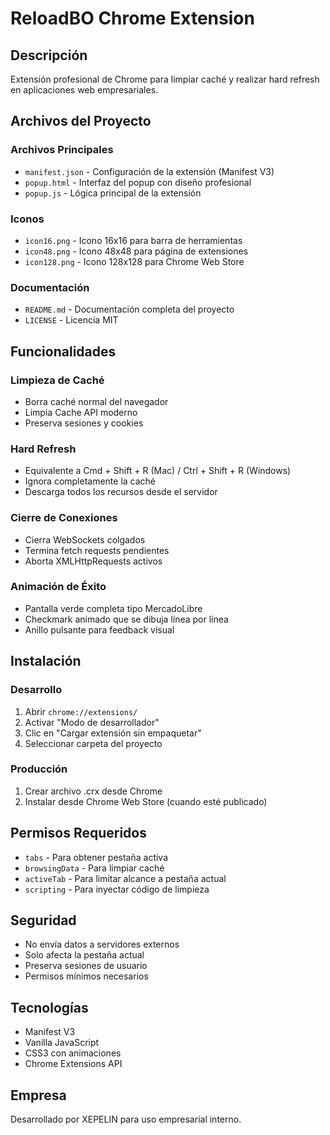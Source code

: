 # ReloadBO Chrome Extension

## Descripción
Extensión profesional de Chrome para limpiar caché y realizar hard refresh en aplicaciones web empresariales.

## Archivos del Proyecto

### Archivos Principales
- `manifest.json` - Configuración de la extensión (Manifest V3)
- `popup.html` - Interfaz del popup con diseño profesional
- `popup.js` - Lógica principal de la extensión

### Iconos
- `icon16.png` - Icono 16x16 para barra de herramientas
- `icon48.png` - Icono 48x48 para página de extensiones
- `icon128.png` - Icono 128x128 para Chrome Web Store

### Documentación
- `README.md` - Documentación completa del proyecto
- `LICENSE` - Licencia MIT

## Funcionalidades

### Limpieza de Caché
- Borra caché normal del navegador
- Limpia Cache API moderno
- Preserva sesiones y cookies

### Hard Refresh
- Equivalente a Cmd + Shift + R (Mac) / Ctrl + Shift + R (Windows)
- Ignora completamente la caché
- Descarga todos los recursos desde el servidor

### Cierre de Conexiones
- Cierra WebSockets colgados
- Termina fetch requests pendientes
- Aborta XMLHttpRequests activos

### Animación de Éxito
- Pantalla verde completa tipo MercadoLibre
- Checkmark animado que se dibuja línea por línea
- Anillo pulsante para feedback visual

## Instalación

### Desarrollo
1. Abrir `chrome://extensions/`
2. Activar "Modo de desarrollador"
3. Clic en "Cargar extensión sin empaquetar"
4. Seleccionar carpeta del proyecto

### Producción
1. Crear archivo .crx desde Chrome
2. Instalar desde Chrome Web Store (cuando esté publicado)

## Permisos Requeridos
- `tabs` - Para obtener pestaña activa
- `browsingData` - Para limpiar caché
- `activeTab` - Para limitar alcance a pestaña actual
- `scripting` - Para inyectar código de limpieza

## Seguridad
- No envía datos a servidores externos
- Solo afecta la pestaña actual
- Preserva sesiones de usuario
- Permisos mínimos necesarios

## Tecnologías
- Manifest V3
- Vanilla JavaScript
- CSS3 con animaciones
- Chrome Extensions API

## Empresa
Desarrollado por XEPELIN para uso empresarial interno.
